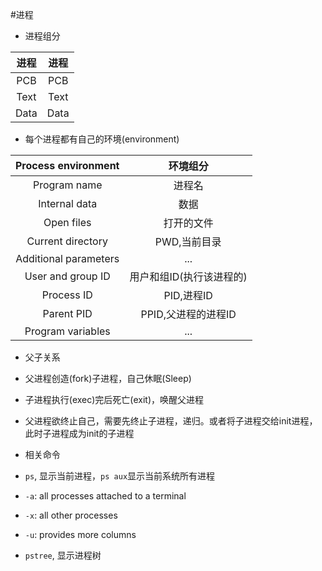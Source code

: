 #进程
- 进程组分

 | 进程 | 进程 |
 |:----:|:----:|
 |PCB|PCB|
 |Text|Text|
 |Data|Data|

 - 每个进程都有自己的环境(environment)

 | Process environment | 环境组分 |
 |:-------------------:|:--------:|
 |Program name|进程名|
 |Internal data|数据|
 |Open files|打开的文件|
 |Current directory|PWD,当前目录|
 |Additional parameters|...|
 |User and group ID|用户和组ID(执行该进程的)|
 |Process ID|PID,进程ID|
 |Parent PID|PPID,父进程的进程ID|
 |Program variables|...|

- 父子关系
 - 父进程创造(fork)子进程，自己休眠(Sleep)
 - 子进程执行(exec)完后死亡(exit)，唤醒父进程
 - 父进程欲终止自己，需要先终止子进程，递归。或者将子进程交给init进程，此时子进程成为init的子进程

- 相关命令
 - `ps`, 显示当前进程，`ps aux`显示当前系统所有进程
  - `-a`: all processes attached to a terminal
  - `-x`: all other processes
  - `-u`: provides more columns
 - `pstree`, 显示进程树

